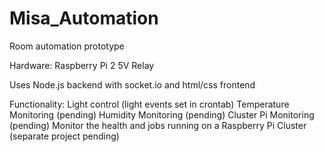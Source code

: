 # Misa_Automation
Room automation prototype

Hardware:
	Raspberry Pi 2
	5V Relay

Uses Node.js backend with socket.io and html/css frontend

Functionality:
	Light control (light events set in crontab)
	Temperature Monitoring (pending)
	Humidity Monitoring (pending)
	Cluster Pi Monitoring (pending)
		Monitor the health and jobs running on a Raspberry Pi Cluster (separate project pending)

